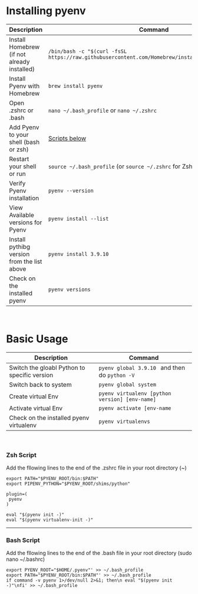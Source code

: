 # Installing pyenv

| Description                                     | Command                                  |
|-------------------------------------------------|------------------------------------------|
| Install Homebrew (if not already installed)     | `/bin/bash -c "$(curl -fsSL https://raw.githubusercontent.com/Homebrew/install/master/install.sh)"` |
| Install Pyenv with Homebrew                     | `brew install pyenv`                    |
| Open .zshrc or .bash                            | ` nano ~/.bash_profile ` or `nano ~/.zshrc `
| Add Pyenv to your shell (bash or zsh)           | [Scripts below](#script)  |
| Restart your shell or run                       | `source ~/.bash_profile` (or `source ~/.zshrc` for Zsh) |
| Verify Pyenv installation                       | `pyenv --version`                        |
| View Available versions for Pyenv               | `pyenv install --list`                        |
| Install pythibg version from the list above     | `pyenv install 3.9.10`                        |
| Check on the installed pyenv                    | `pyenv versions` |

<br>

# Basic Usage

| Description                                     | Command                                  |
|-------------------------------------------------|------------------------------------------|
| Switch the gloabl Python to specific version    | `pyenv global 3.9.10 ` and then do `python -V` |
| Switch back to system                           | `pyenv global system`                    |
| Create virtual Env                              | `pyenv virtualenv [python version] [env-name]` |
| Activate virtual Env                            | `pyenv activate [env-name` |
| Check on the installed pyenv virtualenv         | `pyenv virtualenvs`|


<br>

 <a name="script"></a>
 ### Zsh Script
 Add the fllowing lines to the end of the .zshrc file in your root directory (~) 
 
 ```export PYENV_ROOT="$HOME/.pyenv"
export PATH="$PYENV_ROOT/bin:$PATH"
export PIPENV_PYTHON="$PYENV_ROOT/shims/python"

plugin=(
  pyenv
)

eval "$(pyenv init -)"
eval "$(pyenv virtualenv-init -)"
```
<hr>

 ### Bash Script
 Add the fllowing lines to the end of the .bash file in your root directory (sudo nano ~/.bashrc)
 
 ```
export PYENV_ROOT="$HOME/.pyenv"' >> ~/.bash_profile
export PATH="$PYENV_ROOT/bin:$PATH"' >> ~/.bash_profile 
if command -v pyenv 1>/dev/null 2>&1; then\n eval "$(pyenv init -)"\nfi' >> ~/.bash_profile

```
